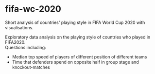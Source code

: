 # fifa-wc-2020
Short analysis of countries' playing style in FIFA World Cup 2020 with visualisations.

Exploratory data analysis on the playing style of countries who played in FIFA2020.  
Questions including:  
* Median top speed of players of different position of different teams
* Time that defenders spend on opposite half in group stage and knockout-matches
